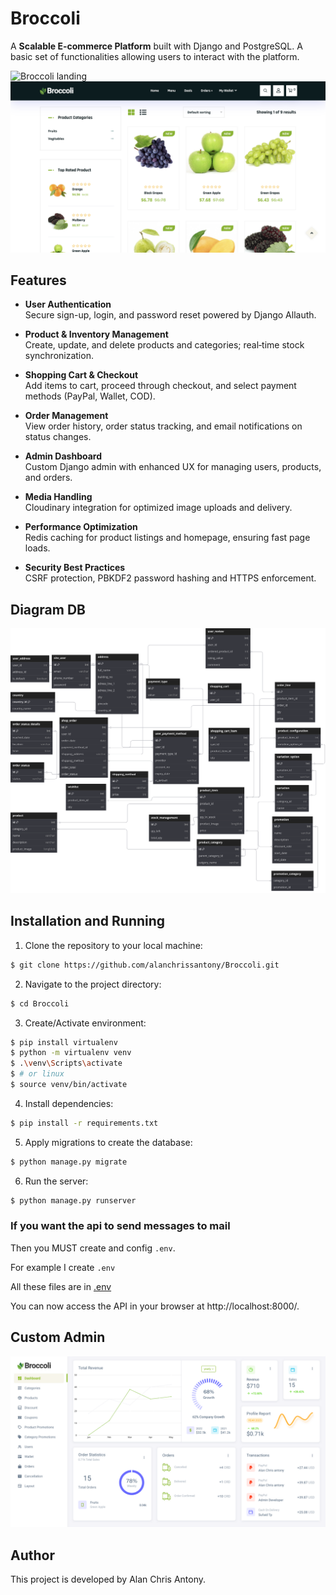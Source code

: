 # Broccoli

A **Scalable E-commerce Platform** built with Django and PostgreSQL.
A basic set of functionalities allowing users to interact with the platform.

![Broccoli landing](https://raw.githubusercontent.com/alanchrissantony/Broccoli/main/assets/landing.png)
![Broccoli products](https://raw.githubusercontent.com/alanchrissantony/Broccoli/main/assets/products.png)

## Features

- **User Authentication**  
  Secure sign-up, login, and password reset powered by Django Allauth.

- **Product & Inventory Management**  
  Create, update, and delete products and categories; real‑time stock synchronization.

- **Shopping Cart & Checkout**  
  Add items to cart, proceed through checkout, and select payment methods (PayPal, Wallet, COD).

- **Order Management**  
  View order history, order status tracking, and email notifications on status changes.

- **Admin Dashboard**  
  Custom Django admin with enhanced UX for managing users, products, and orders.

- **Media Handling**  
  Cloudinary integration for optimized image uploads and delivery.

- **Performance Optimization**  
  Redis caching for product listings and homepage, ensuring fast page loads.

- **Security Best Practices**  
  CSRF protection, PBKDF2 password hashing and HTTPS enforcement.


## Diagram DB

![Broccoli diagram DB](https://raw.githubusercontent.com/alanchrissantony/Broccoli/main/assets/db.svg)


## Installation and Running

1. Clone the repository to your local machine:

```bash
$ git clone https://github.com/alanchrissantony/Broccoli.git
```

2. Navigate to the project directory:

```bash
$ cd Broccoli
```

3. Create/Activate environment:

```bash
$ pip install virtualenv
$ python -m virtualenv venv
$ .\venv\Scripts\activate
$ # or linux
$ source venv/bin/activate
```

4. Install dependencies:

```bash
$ pip install -r requirements.txt
```

5. Apply migrations to create the database:

```bash
$ python manage.py migrate
```

6. Run the server:

```bash
$ python manage.py runserver
```

### If you want the api to send messages to mail

Then you MUST create and config `.env`.

For example I create `.env`

All these files are in [.env](.env)

You can now access the API in your browser at http://localhost:8000/.


## Custom Admin

![Spotify admin](https://raw.githubusercontent.com/alanchrissantony/Broccoli/main/assets/admin.png)

## Author

This project is developed by Alan Chris Antony.